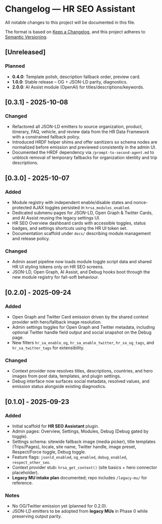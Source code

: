 # Changelog — HR SEO Assistant

All notable changes to this project will be documented in this file.

The format is based on [Keep a Changelog](https://keepachangelog.com/en/1.1.0/),
and this project adheres to [Semantic Versioning](https://semver.org/spec/v2.0.0.html).

## [Unreleased]
### Planned
- **0.4.0**: Template polish, description fallback order, preview card.
- **1.0.0**: Stable release – OG + JSON-LD parity, diagnostics.
- **2.0.0**: AI Assist module (OpenAI) for titles/descriptions/keywords.

## [0.3.1] - 2025-10-08
### Changed
- Refactored all JSON-LD emitters to source organization, product, itinerary, FAQ, vehicle, and review data from the HR Data Framework with a constrained fallback policy.
- Introduced HRDF helper shims and offer sanitizers so schema nodes are normalized before emission and previewed consistently in the admin UI.
- Documented the HRDF dependency via `/prompt-to-second-agent.md` to unblock removal of temporary fallbacks for organization identity and trip descriptions.

## [0.3.0] - 2025-10-07
### Added
- Module registry with independent enable/disable states and nonce-protected AJAX toggles persisted in `hrsa_modules_enabled`.
- Dedicated submenu pages for JSON-LD, Open Graph & Twitter Cards, and AI Assist reusing the legacy settings UI.
- HR SEO Overview dashboard cards with accessible toggles, status badges, and settings shortcuts using the HR UI token set.
- Documentation scaffold under `docs/` describing module management and release policy.

### Changed
- Admin asset pipeline now loads module toggle script data and shared HR UI styling tokens only on HR SEO screens.
- JSON-LD, Open Graph, AI Assist, and Debug hooks boot through the new module registry for fail-soft behaviour.

## [0.2.0] - 2025-09-24
### Added
- Open Graph and Twitter Card emission driven by the shared context provider with hero/fallback image resolution.
- Admin settings toggles for Open Graph and Twitter metadata, including optional Twitter handle field output and social snapshot on the Debug page.
- New filters `hr_sa_enable_og`, `hr_sa_enable_twitter`, `hr_sa_og_tags`, and `hr_sa_twitter_tags` for extensibility.

### Changed
- Context provider now resolves titles, descriptions, countries, and hero images from post data, templates, and plugin settings.
- Debug interface now surfaces social metadata, resolved values, and emission status alongside existing diagnostics.

## [0.1.0] - 2025-09-23
### Added
- Initial scaffold for **HR SEO Assistant** plugin.
- Admin pages: Overview, Settings, Modules, Debug (Debug gated by toggle).
- Settings schema: sitewide fallback image (media picker), title templates (Trips/Pages), locale, site name, Twitter handle, image preset, Respect/Force toggle, Debug toggle.
- Feature flags: `jsonld_enabled`, `og_enabled`, `debug_enabled`, `respect_other_seo`.
- Context provider stub: `hrsa_get_context()` (site basics + hero connector placeholder).
- **Legacy MU intake plan** documented; repo includes `/legacy-mu/` for reference.

### Notes
- No OG/Twitter emission yet (planned for 0.2.0).
- JSON-LD emitters to be adopted from **legacy MUs** in Phase 0 while preserving output parity.
